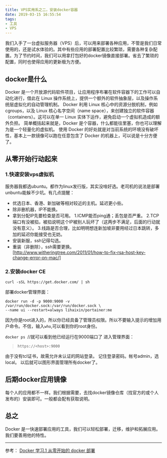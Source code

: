 ```yaml
---
title: VPS实用系之二，安装docker容器
date: 2019-03-15 16:55:54
tags:
- 工具 
- VPS
---
```

我们入手了一台虚拟服务器（VPS）后，可以用来部署各种应用，不管是我们日常使用的，还是试水体验的。其中有些应用的部署配置比较繁琐，需要各种复杂配置。为了节约时间，我们可以用拿打包好的docker镜像直接部署。省去了繁琐的配置，同时也使得应用的更新极为方便。

## docker是什么
Docker 是一个开放源代码软件项目，让应用程序布署在软件容器下的工作可以自动化进行，借此在 Linux 操作系统上，提供一个额外的软件抽象层，以及操作系统层虚拟化的自动管理机制。
Docker 利用 Linux 核心中的资源分脱机制，例如 cgroups，以及 Linux 核心名字空间（name space），来创建独立的软件容器（containers）。这可以在单一 Linux 实体下运作，避免启动一个虚拟机造成的额外负担。
简单概括起来就是，Docker 是个容器，什么都能往里塞，你也可以理解为是一个轻量化的虚拟机。
使用 Docker 的好处就是对当前系统的环境没有破坏性，基本上一款镜像可以跑在任意包含了 Docker 的机器上，可以说是十分方便了。

## 从零开始行动起来
### 1.快速安装vps虚拟机
服务器我都选ubuntu。都作为linux发行版，其实没啥好选。老司机的说法是部署unbuntu能躲不少坑。有几点提醒：
- 优选日本、香港、新加破等相对较近的主机。延迟更小些。
- 除非删机器，IP不能换。
- 拿到分配IP先要检查是否可用。
  1.ICMP能否ping通；丢包是否严重。
  2.TCP端口有没被掐，被掐说明这个IP被别人玩坏了（这两步不满足，后面的行动就没有意义）。
  3.线路是否合理，比如明明想连新加坡非要用经过日本跳转，多加的延迟你能接受也无妨。
- 安装新服，ssh记得勾选。
- 重装（非删除），ssh需要更换。[http://www.witheringtree.com/2011/01/how-to-fix-rsa-host-key-change-error-on-mac/]



### 2.安装docker CE

`curl -sSL https://get.docker.com/ | sh`

部署docker管理界面：
```
docker run -d -p 9000:9000 -v /var/run/docker.sock:/var/run/docker.sock \
--name ui --restart=always lihaixin/portainer:me
```
因为你是root进入的，所以你已经具备了管理员权限。所以不要输入提示的增加用户命令。不信，输入`who`,可以看到你的root身份。

`docker ps `//就可以看到他已经运行在9000端口了
进入管理界面：
> `https://<host>:9000`

由于没有tcl证书，故需允许未认证的网站登录。
记住登录密码。帐号admin，选local。
以后就可以图形界面管理所有docker了。

## 后期docker应用镜像
每个人的应用都不一样。我们根据需要，去找docker镜像仓库（找官方的或个人发布的）安装即可。一般都会配有获取说明。

## 总之
Docker 是一快速部署应用的工具，我们可以轻松部署，迁移，维护和拓展应用。我们要善用他的特性。

***
参考：
[Docker 学习.1 从零开始的 docker 部署](https://blog.starryvoid.com/archives/322.html)
